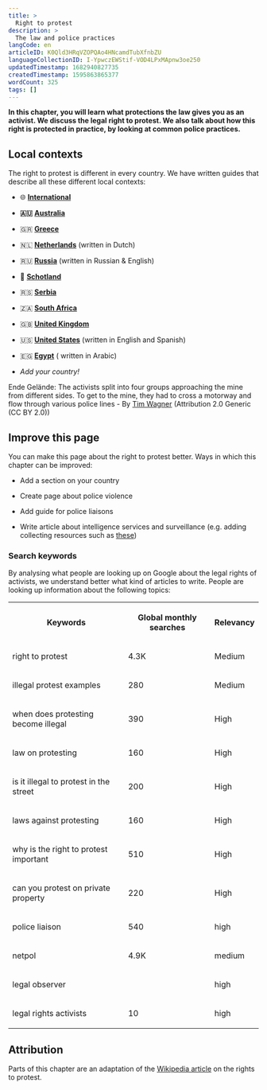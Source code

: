```yaml
---
title: >
  Right to protest
description: >
  The law and police practices
langCode: en
articleID: K0Qld3HRqVZOPQAo4HNcamdTubXfnbZU
languageCollectionID: I-YpwczEWStif-VOD4LPxMApnw3oe250
updatedTimestamp: 1682940827735
createdTimestamp: 1595863865377
wordCount: 325
tags: []
---
```


**In this chapter, you will learn what protections the law gives you as an activist. We discuss the legal right to protest. We also talk about how this right is protected in practice, by looking at common police practices.**

## Local contexts

The right to protest is different in every country. We have written guides that describe all these different local contexts:

-   🌐 [**International**](/rights/international)
    
-   **🇦🇺** [**Australia**](/rights/australia)
    
-   🇬🇷 [**Greece**](/rights/greece)
    
-   🇳🇱 [**Netherlands**](/nl/rights) (written in Dutch)
    
-   🇷🇺 [**Russia**](/rights/russia) (written in Russian & English)
    
-   🏴󠁧󠁢󠁳󠁣󠁴󠁿 [**Schotland**](/rights/schotland)
    
-   🇷🇸 [**Serbia**](/rights/serbia)
    
-   🇿🇦 [**South Africa**](/rights/south-africa)
    
-   🇬🇧 [**United Kingdom**](/rights/uk)
    
-   🇺🇸 [**United States**](/rights/united-states) (written in English and Spanish)
    
-   🇪🇬 [**Egypt**](rights/Egypt) ( written in Arabic)
    
-   _Add your country!_
    

<dynamic-image imageid="ad760b54-e06b-4f75-4c66-45eff343cb00" alt="Activists being stopped by police"><p>Ende Gelände: The activists split into four groups approaching the mine from different sides. To get to the mine, they had to cross a motorway and flow through various police lines - By <a target="_blank" href="https://www.flickr.com/photos/350org/20577167336/in/photolist-xmkmXb-drTy45-P6vijC-7a5egv-drS8ku-P6vhGL-vGUV6f-7ciX8k-7cnLV3-7a5edB-P8Zzv6-7a93RW-TUxZ7U-N5yqvC-aq3inm-MzkMSj-7cnPc1-V4vWca-7ciZh6-Td8qv3-g7bfnM-7cnN3Y-79XeVr-7cnLYq-8JAG9e-7ciYTF-7ciX5e-apZdQv-PcZKoy-7cnMYb-7cnP2h-7cnPqj-7ciZav-7ciZuk-MGe4Cx-7ciZ72-8HPmSz-8MrdXh-7a4CDf-WcZZaf-ticWdv-7cnNXU-qdQz5v-apZMkh-Wd1233-7bt2wE-g7c9tt-rWxaHw-se7jAK-W4YBxH">Tim Wagner</a> (Attribution 2.0 Generic (CC BY 2.0))</p></dynamic-image>

## Improve this page

You can make this page about the right to protest better. Ways in which this chapter can be improved:

-   Add a section on your country
    
-   Create page about police violence
    
-   Add guide for police liaisons
    
-   Write article about intelligence services and surveillance (e.g. adding collecting resources such as [these](https://netpol.org/police-liaison-officers-film/))
    

### Search keywords

By analysing what people are looking up on Google about the legal rights of activists, we understand better what kind of articles to write. People are looking up information about the following topics:

<table><tbody><tr><th><p>Keywords</p></th><th><p>Global monthly searches</p></th><th><p>Relevancy</p></th></tr><tr><td><p>right to protest</p></td><td><p>4.3K</p></td><td><p>Medium</p></td></tr><tr><td><p>illegal protest examples</p></td><td><p>280</p></td><td><p>Medium</p></td></tr><tr><td><p>when does protesting become illegal</p></td><td><p>390</p></td><td><p>High</p></td></tr><tr><td><p>law on protesting</p></td><td><p>160</p></td><td><p>High</p></td></tr><tr><td><p>is it illegal to protest in the street</p></td><td><p>200</p></td><td><p>High</p></td></tr><tr><td><p>laws against protesting</p></td><td><p>160</p></td><td><p>High</p></td></tr><tr><td><p>why is the right to protest important</p></td><td><p>510</p></td><td><p>High</p></td></tr><tr><td><p>can you protest on private property</p></td><td><p>220</p></td><td><p>High</p></td></tr><tr><td><p>police liaison</p></td><td><p>540</p></td><td><p>high</p></td></tr><tr><td><p>netpol</p></td><td><p>4.9K</p></td><td><p>medium</p></td></tr><tr><td><p>legal observer</p></td><td><p></p></td><td><p>high</p></td></tr><tr><td><p>legal rights activists</p></td><td><p>10</p></td><td><p>high</p></td></tr></tbody></table>

## Attribution

Parts of this chapter are an adaptation of the [Wikipedia article](https://en.wikipedia.org/wiki/Right_to_protest) on the rights to protest.